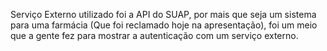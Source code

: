 Serviço Externo utilizado foi a API do SUAP, por mais que seja um sistema para uma farmácia (Que foi reclamado hoje na apresentação), foi um meio que a gente fez para mostrar a autenticação com um serviço externo.
